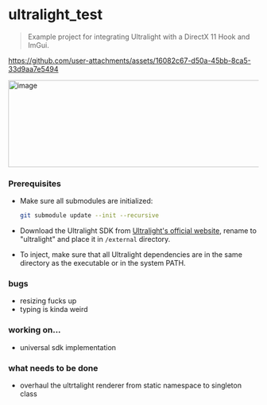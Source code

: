 # ultralight_test

> Example project for integrating Ultralight with a DirectX 11 Hook and ImGui.

https://github.com/user-attachments/assets/16082c67-d50a-45bb-8ca5-33d9aa7e5494

<img width="988" height="175" alt="image" src="https://github.com/user-attachments/assets/5c3ecd77-c8c2-4080-a9ed-1b95b9f6234e" />

### Prerequisites

- Make sure all submodules are initialized:

  ```bash
  git submodule update --init --recursive
  ```

- Download the Ultralight SDK from [Ultralight's official website](https://ultralig.ht/), rename to "ultralight" and place it in `/external` directory.

- To inject, make sure that all Ultralight dependencies are in the same directory as the executable or in the system PATH.

### bugs

- resizing fucks up
- typing is kinda weird

### working on...

- universal sdk implementation

### what needs to be done

- overhaul the ultrtalight renderer from static namespace to singleton class
